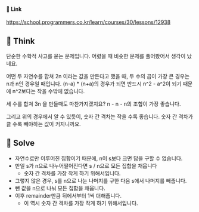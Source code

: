 #### 🔗 Link
https://school.programmers.co.kr/learn/courses/30/lessons/12938

## 🤔 Think

 단순한 수학적 사고를 묻는 문제입니다. 어렸을 때 비슷한 문제를 풀어봤어서 생각이 났네요.
 
 어떤 두 자연수를 합쳐 2n 이라는 값을 만든다고 했을 때, 두 수의 곱이 가장 큰 경우는 n과 n인 경우일 때입니다. (n-a) * (n+a)의 경우가 되면 반드시 n^2 - a^2이 되기 때문에 n^2보다는 작을 수밖에 없습니다.

 세 수를 합쳐 3n 을 만들때도 마찬가지겠지요? n - n - n의 조합이 가장 좋습니다.

 그리고 위의 경우에서 알 수 있듯이, 숫자 간 격차는 작을 수록 좋습니다. 숫자 간 격차가 클 수록 빼야하는 값이 커지니까요.

## 🔎 Solve

- 자연수로만 이루어진 집합이기 때문에, n이 s보다 크면 답을 구할 수 없습니다.
- 만일 s가 n으로 나누어떨어진다면 s / n으로 모든 집합을 채웁니다
  - 숫자 간 격차를 가장 작게 하기 위해서입니다.
- 그렇지 않은 경우, s를 n으로 나눈 나머지를 구한 다음 s에서 나머지를 빼줍니다.
- 뺀 값을 n으로 나눠 모든 집합을 채웁니다.
- 이후 remainder만큼 뒤에서부터 1씩 더해줍니다.
  - 이 역시 숫자 간 격차를 가장 작게 하기 위해서입니다.
